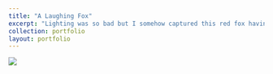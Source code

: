 ```yaml
---
title: "A Laughing Fox"
excerpt: "Lighting was so bad but I somehow captured this red fox having a good laugh <br/><img src='../images/DSC_4137.JPG'>"
collection: portfolio
layout: portfolio
---
```


<img src='{{ site.baseurl }}/images/DSC_4137.JPG'>
